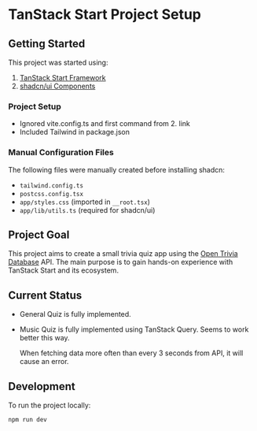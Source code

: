 # TanStack Start Project Setup

## Getting Started

This project was started using:

1. [TanStack Start Framework](https://tanstack.com/start/latest/docs/framework/react/build-from-scratch)
2. [shadcn/ui Components](https://ui.shadcn.com/docs/installation/tanstack)

### Project Setup

- Ignored vite.config.ts and first command from 2. link
- Included Tailwind in package.json

### Manual Configuration Files

The following files were manually created before installing shadcn:

- `tailwind.config.ts`
- `postcss.config.tsx`
- `app/styles.css` (imported in `__root.tsx`)
- `app/lib/utils.ts` (required for shadcn/ui)

## Project Goal

This project aims to create a small trivia quiz app using the [Open Trivia Database](https://opentdb.com/) API. The main purpose is to gain hands-on experience with TanStack Start and its ecosystem.

## Current Status

- General Quiz is fully implemented.
- Music Quiz is fully implemented using TanStack Query. Seems to work better this way.

  When fetching data more often than every 3 seconds from API, it will cause an error.

## Development

To run the project locally:

```bash
npm run dev
```
